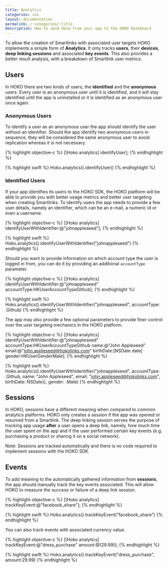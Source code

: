 ```yaml
---
title: Analytics
categories: ios
layout: documentation
permalink: /:categories/:title
description: How to send data from your app to the HOKO Dashboard
---
```


To allow the creation of Smartlinks with associated user targets HOKO implements a simple form of **Analytics**. It only tracks **users**, their **devices**, **deep linking sessions** and associated **key events**. This also provides a better result analysis, with a breakdown of Smartlink user metrics.

## Users

In HOKO there are two kinds of users, the **identified** and the **anonymous** users. Every user is an anonymous user until it is identified, and it will stay identified until the app is uninstalled or it is identified as an anonymous user once again.

### Anonymous Users

To identify a user as an anonymous user the app should identify the user without an identifier. Should the app identify two anonymous users in sequence, they will be considered the same anonymous user to avoid replication whereas it is not necessary.

{% highlight objective-c %}
[[Hoko analytics] identifyUser];
{% endhighlight %}

{% highlight swift %}
Hoko.analytics().identifyUser()
{% endhighlight %}

### Identified Users

If your app identifies its users to the HOKO SDK, the HOKO platform will be able to provide you with better usage metrics and better user targeting when creating Smartlinks. To identify users the app needs to provide a few user details, namely an identifier, which can be an e-mail, a numeric id or even a username.

{% highlight objective-c %}
[[Hoko analytics] identifyUserWithIdentifier:@"johnappleseed"];
{% endhighlight %}

{% highlight swift %}
Hoko.analytics().identifyUserWithIdentifier("johnappleseed")
{% endhighlight %}

Should you want to provide information on which account type the user is logged in from, you can do it by providing an additional `accountType` parameter.

{% highlight objective-c %}
[[Hoko analytics] identifyUserWithIdentifier:@"johnappleseed"
                                 accountType:HKUserAccountTypeGithub];
{% endhighlight %}

{% highlight swift %}
Hoko.analytics().identifyUserWithIdentifier("johnappleseed",
    accountType: .Github)
{% endhighlight %}

The app may also provide a few optional parameters to provide finer control over the user targeting mechanics in the HOKO platform.

{% highlight objective-c %}
[[Hoko analytics] identifyUserWithIdentifier:@"johnappleseed"
                                 accountType:HKUserAccountTypeGithub
                                        name:@"John Appleseed"
                                       email:@"john.appleseed@hokolinks.com"
                                   birthDate:[NSDate date]
                                      gender:HKUserGenderMale];
{% endhighlight %}

{% highlight swift %}
Hoko.analytics().identifyUserWithIdentifier("johnappleseed",
    accountType: .Github,
    name: "John Appleseed",
    email: "john.appleseed@hokolinks.com",
    birthDate: NSDate(),
    gender: .Male)
{% endhighlight %}

## Sessions

In HOKO, sessions have a different meaning when compared to common analytics platforms. HOKO only creates a session if the app was opened or resumed from a Smartlink. The deep linking session serves the purpose of tracking app usage **after** a user opens a deep link, namely, how much time the user spent on the app and if the user performed certain key events (e.g. purchasing a product or sharing it on a social network).

Note: Sessions are tracked automatically and there is no code required to implement sessions with the HOKO SDK.

## Events

To add meaning to the automatically gathered information from **sessions**, the app should manually track the key events associated. This will allow HOKO to measure the success or failure of a deep link session. 

{% highlight objective-c %}
[[Hoko analytics] trackKeyEvent:@"facebook_share"];
{% endhighlight %}

{% highlight swift %}
Hoko.analytics().trackKeyEvent("facebook_share")
{% endhighlight %}

You can also track events with associated currency value.

{% highlight objective-c %}
[[Hoko analytics] trackKeyEvent:@"dress_purchase" amount:@(29.99)];
{% endhighlight %}

{% highlight swift %}
Hoko.analytics().trackKeyEvent("dress_purchase", amount:29.99)
{% endhighlight %}
